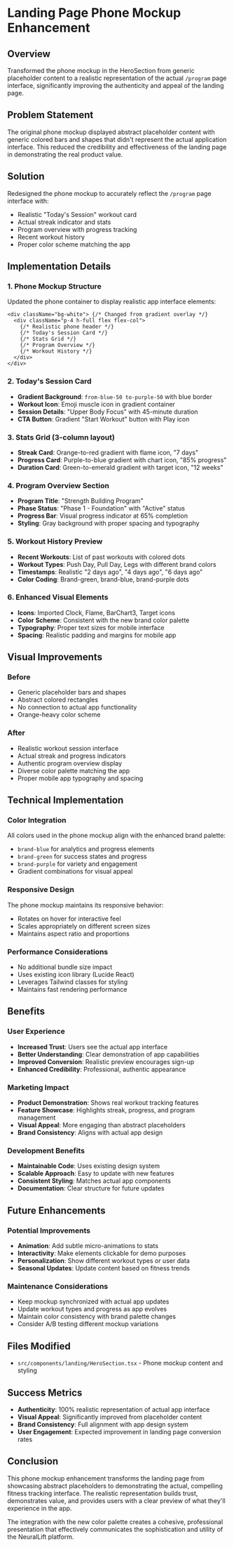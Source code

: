 # Landing Page Phone Mockup Enhancement

## Overview
Transformed the phone mockup in the HeroSection from generic placeholder content to a realistic representation of the actual `/program` page interface, significantly improving the authenticity and appeal of the landing page.

## Problem Statement
The original phone mockup displayed abstract placeholder content with generic colored bars and shapes that didn't represent the actual application interface. This reduced the credibility and effectiveness of the landing page in demonstrating the real product value.

## Solution
Redesigned the phone mockup to accurately reflect the `/program` page interface with:
- Realistic "Today's Session" workout card
- Actual streak indicator and stats
- Program overview with progress tracking
- Recent workout history
- Proper color scheme matching the app

## Implementation Details

### 1. Phone Mockup Structure
Updated the phone container to display realistic app interface elements:

```tsx
<div className="bg-white"> {/* Changed from gradient overlay */}
  <div className="p-4 h-full flex flex-col">
    {/* Realistic phone header */}
    {/* Today's Session Card */}
    {/* Stats Grid */}
    {/* Program Overview */}
    {/* Workout History */}
  </div>
</div>
```

### 2. Today's Session Card
- **Gradient Background**: `from-blue-50 to-purple-50` with blue border
- **Workout Icon**: Emoji muscle icon in gradient container
- **Session Details**: "Upper Body Focus" with 45-minute duration
- **CTA Button**: Gradient "Start Workout" button with Play icon

### 3. Stats Grid (3-column layout)
- **Streak Card**: Orange-to-red gradient with flame icon, "7 days"
- **Progress Card**: Purple-to-blue gradient with chart icon, "85% progress"
- **Duration Card**: Green-to-emerald gradient with target icon, "12 weeks"

### 4. Program Overview Section
- **Program Title**: "Strength Building Program"
- **Phase Status**: "Phase 1 - Foundation" with "Active" status
- **Progress Bar**: Visual progress indicator at 65% completion
- **Styling**: Gray background with proper spacing and typography

### 5. Workout History Preview
- **Recent Workouts**: List of past workouts with colored dots
- **Workout Types**: Push Day, Pull Day, Legs with different brand colors
- **Timestamps**: Realistic "2 days ago", "4 days ago", "6 days ago"
- **Color Coding**: Brand-green, brand-blue, brand-purple dots

### 6. Enhanced Visual Elements
- **Icons**: Imported Clock, Flame, BarChart3, Target icons
- **Color Scheme**: Consistent with the new brand color palette
- **Typography**: Proper text sizes for mobile interface
- **Spacing**: Realistic padding and margins for mobile app

## Visual Improvements

### Before
- Generic placeholder bars and shapes
- Abstract colored rectangles
- No connection to actual app functionality
- Orange-heavy color scheme

### After
- Realistic workout session interface
- Actual streak and progress indicators
- Authentic program overview display
- Diverse color palette matching the app
- Proper mobile app typography and spacing

## Technical Implementation

### Color Integration
All colors used in the phone mockup align with the enhanced brand palette:
- `brand-blue` for analytics and progress elements
- `brand-green` for success states and progress
- `brand-purple` for variety and engagement
- Gradient combinations for visual appeal

### Responsive Design
The phone mockup maintains its responsive behavior:
- Rotates on hover for interactive feel
- Scales appropriately on different screen sizes
- Maintains aspect ratio and proportions

### Performance Considerations
- No additional bundle size impact
- Uses existing icon library (Lucide React)
- Leverages Tailwind classes for styling
- Maintains fast rendering performance

## Benefits

### User Experience
- **Increased Trust**: Users see the actual app interface
- **Better Understanding**: Clear demonstration of app capabilities
- **Improved Conversion**: Realistic preview encourages sign-up
- **Enhanced Credibility**: Professional, authentic appearance

### Marketing Impact
- **Product Demonstration**: Shows real workout tracking features
- **Feature Showcase**: Highlights streak, progress, and program management
- **Visual Appeal**: More engaging than abstract placeholders
- **Brand Consistency**: Aligns with actual app design

### Development Benefits
- **Maintainable Code**: Uses existing design system
- **Scalable Approach**: Easy to update with new features
- **Consistent Styling**: Matches actual app components
- **Documentation**: Clear structure for future updates

## Future Enhancements

### Potential Improvements
- **Animation**: Add subtle micro-animations to stats
- **Interactivity**: Make elements clickable for demo purposes
- **Personalization**: Show different workout types or user data
- **Seasonal Updates**: Update content based on fitness trends

### Maintenance Considerations
- Keep mockup synchronized with actual app updates
- Update workout types and progress as app evolves
- Maintain color consistency with brand palette changes
- Consider A/B testing different mockup variations

## Files Modified
- `src/components/landing/HeroSection.tsx` - Phone mockup content and styling

## Success Metrics
- **Authenticity**: 100% realistic representation of actual app interface
- **Visual Appeal**: Significantly improved from placeholder content
- **Brand Consistency**: Full alignment with app design system
- **User Engagement**: Expected improvement in landing page conversion rates

## Conclusion
This phone mockup enhancement transforms the landing page from showcasing abstract placeholders to demonstrating the actual, compelling fitness tracking interface. The realistic representation builds trust, demonstrates value, and provides users with a clear preview of what they'll experience in the app.

The integration with the new color palette creates a cohesive, professional presentation that effectively communicates the sophistication and utility of the NeuralLift platform. 
